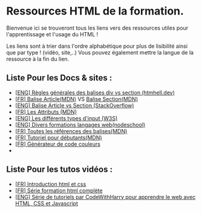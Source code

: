 # Ressources HTML de la formation.  

Bienvenue ici se trouveront tous les liens vers des ressources utiles pour l'apprentissage et l'usage du HTML !  

Les liens sont à trier dans l'ordre alphabétique pour plus de lisibilité ainsi que par type ! (vidéo, site,..)
Vous pouvez également mettre la langue de la ressource à la fin du lien.

## Liste Pour les Docs & sites :

* [[ENG] Règles générales des balises div vs section (htmhell.dev)](https://www.htmhell.dev/10-section-is-no-replacement-for-div/)
* [[FR] Balise Article(MDN)](https://developer.mozilla.org/fr/docs/Web/HTML/Element/article) VS [Balise Section(MDN)](https://developer.mozilla.org/fr/docs/Web/HTML/Element/section)
* [[ENG] Balise Article vs Section (StackOverflow)](https://stackoverflow.com/questions/7549561/section-vs-article-html5#:~:text=Sections%20DONT%20have%20to%20be,whole%20document%20is%20one%20article.)
* [[FR] Les Attributs (MDN)](https://developer.mozilla.org/fr/docs/Web/HTML/Attributes)
* [[ENG] Les différents types d'input (W3S)](https://www.w3schools.com/html/html_form_input_types.asp)
* [[ENG] Divers formations langages web(nodeschool)](https://nodeschool.io/)
* [[FR] Toutes les références des balises(MDN)](https://developer.mozilla.org/fr/docs/Web/HTML/Reference)
* [[FR] Tutoriel pour débutants(MDN)](https://developer.mozilla.org/fr/docs/Web/HTML#beginners_tutorials)
* [[FR] Générateur de code couleurs](https://htmlcolorcodes.com/fr/ressources/meilleurs-generateurs-de-palette-de-couleur/)
*
## Liste Pour les tutos vidéos :   

* [[FR] Introduction html et css](https://youtu.be/hu-q2zYwEYs)
* [[FR] Série formation html complète](https://ronan-hello.fr/series/html)
* [[ENG] Série de tutoriels par CodeWithHarry pour apprendre le web avec HTML, CSS et Javascript](https://www.youtube.com/playlist?list=PLu0W_9lII9agiCUZYRsvtGTXdxkzPyItg)
